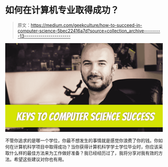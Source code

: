 # 如何在计算机专业取得成功？

> 原文：<https://medium.com/geekculture/how-to-succeed-in-computer-science-5bec22416a7d?source=collection_archive---------13----------------------->

![](img/05212c80286bed20a9ac0361122d6b51.png)

不管你追求的是哪一个学位，你最不想发生的事情就是感觉你浪费了你的钱。你如何在计算机科学项目中取得成功？当你获得计算机科学学士学位毕业时，你应该采取什么样的最佳方法来为工作做好准备？我已经经历过了，我将分享对我有效的方法。希望这些建议对你也有用。